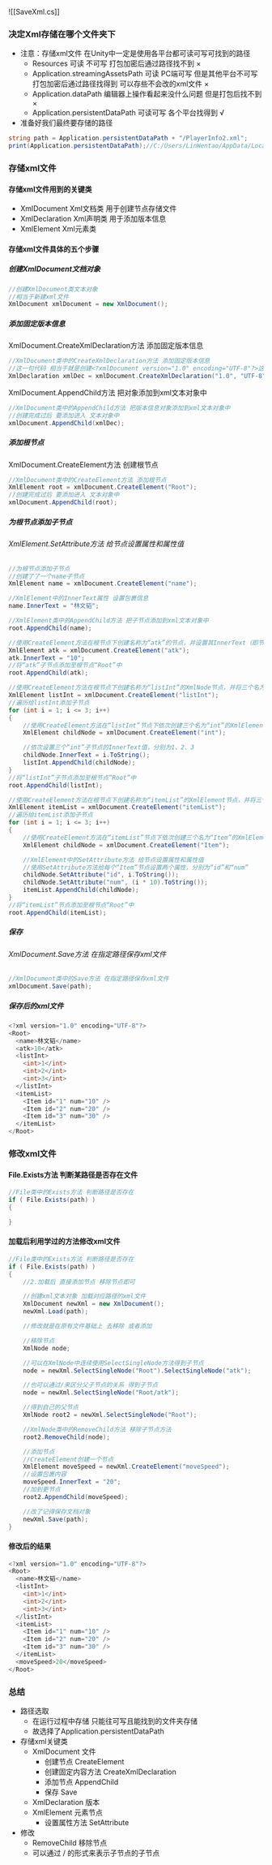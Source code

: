 ![[SaveXml.cs]]
### 决定Xml存储在哪个文件夹下
- 注意：存储xml文件 在Unity中一定是使用各平台都可读可写可找到的路径
    - Resources 可读 不可写 打包加密后通过路径找不到 ×
    - Application.streamingAssetsPath 可读 PC端可写 但是其他平台不可写 打包加密后通过路径找得到 可以存些不会改的xml文件 ×
    - Application.dataPath 编辑器上操作看起来没什么问题 但是打包后找不到 ×
    - Application.persistentDataPath 可读可写 各个平台找得到 √
- 准备好我们最终要存储的路径
```cs
string path = Application.persistentDataPath + "/PlayerInfo2.xml";
print(Application.persistentDataPath);//C:/Users/LinWentao/AppData/LocalLow/DefaultCompany/XML教程
```

### 存储xml文件
#### 存储xml文件用到的关键类
- XmlDocument Xml文档类 用于创建节点存储文件
- XmlDeclaration Xml声明类 用于添加版本信息
- XmlElement Xml元素类

#### 存储xml文件具体的五个步骤
##### 创建XmlDocument文档对象
```cs
//创建XmlDocument类文本对象 
//相当于新建xml文件
XmlDocument xmlDocument = new XmlDocument();
```
##### 添加固定版本信息
XmlDocument.CreateXmlDeclaration方法 添加固定版本信息
```cs
//XmlDocument类中的CreateXmlDeclaration方法 添加固定版本信息
//这一句代码 相当于就是创建<?xmlDocument version="1.0" encoding="UTF-8"?>这句内容
XmlDeclaration xmlDec = xmlDocument.CreateXmlDeclaration("1.0", "UTF-8", "");
```
XmlDocument.AppendChild方法 把对象添加到xml文本对象中
```cs
//XmlDocument类中的AppendChild方法 把版本信息对象添加到xml文本对象中 
//创建完成过后 要添加进入 文本对象中
xmlDocument.AppendChild(xmlDec);
```
##### 添加根节点
XmlDocument.CreateElement方法 创建根节点
```cs
//XmlDocument类中的CreateElement方法 添加根节点
XmlElement root = xmlDocument.CreateElement("Root");
//创建完成过后 要添加进入 文本对象中
xmlDocument.AppendChild(root);
```
##### 为根节点添加子节点
###### XmlElement.SetAttribute方法 给节点设置属性和属性值
```cs
//为根节点添加子节点
//创建了了一个name子节点
XmlElement name = xmlDocument.CreateElement("name");

//XmlElement中的InnerText属性 设置包裹信息
name.InnerText = "林文韬";

//XmlElement类中的AppendChild方法 把子节点添加到xml文本对象中 
root.AppendChild(name);

//使用CreateElement方法在根节点下创建名称为“atk”的节点，并设置其InnerText（即节点内部的文本值）为“10”
XmlElement atk = xmlDocument.CreateElement("atk");
atk.InnerText = "10";
//将“atk”子节点添加至根节点“Root”中
root.AppendChild(atk);

//使用CreateElement方法在根节点下创建名称为“listInt”的XmlNode节点，并将三个名为“int”的子节点添加到该节点中。
XmlElement listInt = xmlDocument.CreateElement("listInt");
//遍历给listInt添加子节点
for (int i = 1; i <= 3; i++)
{
    //使用CreateElement方法在“listInt”节点下依次创建三个名为“int”的XmlElement节点
    XmlElement childNode = xmlDocument.CreateElement("int");

    //依次设置三个“int”子节点的InnerText值，分别为1、2、3
    childNode.InnerText = i.ToString();
    listInt.AppendChild(childNode);
}
//将“listInt”子节点添加至根节点“Root”中
root.AppendChild(listInt);

//使用CreateElement方法在根节点下创建名称为“itemList”的XmlElement节点，并将三个名为“Item”的子节点添加到该节点中，
XmlElement itemList = xmlDocument.CreateElement("itemList");
//遍历给itemList添加子节点
for (int i = 1; i <= 3; i++)
{
    //使用CreateElement方法在“itemList”节点下依次创建三个名为“Item”的XmlElement节点
    XmlElement childNode = xmlDocument.CreateElement("Item");

    //XmlElement中的SetAttribute方法 给节点设置属性和属性值
    //使用SetAttribute方法给每个“Item”节点设置两个属性，分别为“id”和“num”
    childNode.SetAttribute("id", i.ToString());
    childNode.SetAttribute("num", (i * 10).ToString());
    itemList.AppendChild(childNode);
}
//将“itemList”节点添加至根节点“Root”中
root.AppendChild(itemList);
```
##### 保存
###### XmlDocument.Save方法 在指定路径保存xml文件
```cs
//XmlDocument类中的Save方法 在指定路径保存xml文件
xmlDocument.Save(path);
```
##### 保存后的xml文件
```cs
<?xml version="1.0" encoding="UTF-8"?>
<Root>
  <name>林文韬</name>
  <atk>10</atk>
  <listInt>
    <int>1</int>
    <int>2</int>
    <int>3</int>
  </listInt>
  <itemList>
    <Item id="1" num="10" />
    <Item id="2" num="20" />
    <Item id="3" num="30" />
  </itemList>
</Root>
```

### 修改xml文件
#### File.Exists方法 判断某路径是否存在文件
```cs
//File类中的Exists方法 判断路径是否存在
if ( File.Exists(path) )
{

}
```
#### 加载后利用学过的方法修改xml文件
```cs
//File类中的Exists方法 判断路径是否存在
if ( File.Exists(path) )
{
    //2.加载后 直接添加节点 移除节点即可

    //创建xml文本对象 加载对应路径的xml文件
    XmlDocument newXml = new XmlDocument();
    newXml.Load(path);

    //修改就是在原有文件基础上 去移除 或者添加

    //移除节点
    XmlNode node;

    //可以在XmlNode中连续使用SelectSingleNode方法得到子节点
    node = newXml.SelectSingleNode("Root").SelectSingleNode("atk");

    //也可以通过/来区分父子节点的关系 得到子节点
    node = newXml.SelectSingleNode("Root/atk");

    //得到自己的父节点
    XmlNode root2 = newXml.SelectSingleNode("Root");

    //XmlNode类中的RemoveChild方法 移除子节点方法
    root2.RemoveChild(node);

    //添加节点
    //CreateElement创建一个节点
    XmlElement moveSpeed = newXml.CreateElement("moveSpeed");
    //设置包裹内容
    moveSpeed.InnerText = "20";
    //加到更节点
    root2.AppendChild(moveSpeed);

    //改了记得保存文档对象
    newXml.Save(path);
}
```

#### 修改后的结果
```cs
<?xml version="1.0" encoding="UTF-8"?>
<Root>
  <name>林文韬</name>
  <listInt>
    <int>1</int>
    <int>2</int>
    <int>3</int>
  </listInt>
  <itemList>
    <Item id="1" num="10" />
    <Item id="2" num="20" />
    <Item id="3" num="30" />
  </itemList>
  <moveSpeed>20</moveSpeed>
</Root>
```

### 总结
- 路径选取
    - 在运行过程中存储 只能往可写且能找到的文件夹存储
    - 故选择了Application.persistentDataPath
- 存储xml关键类
    - XmlDocument 文件
        - 创建节点 CreateElement
        - 创建固定内容方法 CreateXmlDeclaration
        - 添加节点 AppendChild
        - 保存 Save
    - XmlDeclaration 版本
    - XmlElement 元素节点
        - 设置属性方法 SetAttribute
- 修改
    - RemoveChild 移除节点
    - 可以通过 / 的形式来表示子节点的子节点